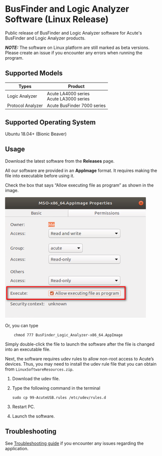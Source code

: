 # BusFinder and Logic Analyzer Software (Linux Release)

Public release of BusFinder and Logic Analyzer software for Acute's BusFinder and Logic Analyzer products.

**_NOTE:_** The software on Linux platform are still marked as beta versions. Please create an issue if you encounter any errors when running the program.

## Supported Models

| Types                        | Product                                    | 
| ---------------------------- | ------------------------------------------ |
| Logic Analyzer               | Acute LA4000 series<br>Acute LA3000 series |
| Protocol Analyzer            | Acute BusFinder 7000 series                |


## Supported Operating System
    
Ubuntu 18.04+ (Bionic Beaver)

## Usage

Download the latest software from the **Releases** page.

All our software are provided in an **AppImage** format. It requires making the 
file into executable before using it. 

Check the box that says “Allow executing file as program” as shown in the image.

![Demo Image](https://github.com/acute-technology-inc/bfa-release/blob/main/res/image.png?raw=true)

Or, you can type

```
    chmod 777 BusFinder_Logic_Analyzer-x86_64.AppImage
```

Simply double-click the file to launch the software after the file is changed into an executable file.

Next, the software requires udev rules to allow non-root access to Acute’s 
devices. Thus, you may need to install the udev rule file that you can obtain from
`LinuxSoftwareResources.zip`.

1.	Download the udev file.
2.	Type the following command in the terminal

    ```
    sudo cp 99-AcuteUSB.rules /etc/udev/rules.d
    ```

3.	Restart PC.
4.	Launch the software.

## Troubleshooting

See [Troubleshooting guide](https://github.com/acute-technology-inc/tl-release/blob/main/TROUBLESHOOTING.md) if you encounter any issues regarding the application.
